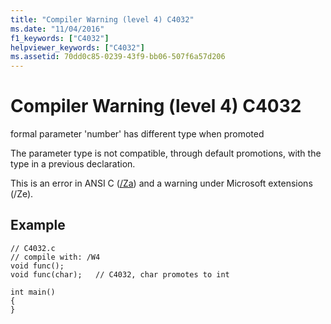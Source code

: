 ```yaml
---
title: "Compiler Warning (level 4) C4032"
ms.date: "11/04/2016"
f1_keywords: ["C4032"]
helpviewer_keywords: ["C4032"]
ms.assetid: 70dd0c85-0239-43f9-bb06-507f6a57d206
---
```

# Compiler Warning (level 4) C4032

formal parameter 'number' has different type when promoted

The parameter type is not compatible, through default promotions, with the type in a previous declaration.

This is an error in ANSI C ([/Za](../../build/reference/za-ze-disable-language-extensions.md)) and a warning under Microsoft extensions (/Ze).

## Example

```
// C4032.c
// compile with: /W4
void func();
void func(char);   // C4032, char promotes to int

int main()
{
}
```